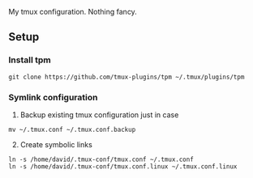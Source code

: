 My tmux configuration. Nothing fancy.

## Setup

### Install tpm
```
git clone https://github.com/tmux-plugins/tpm ~/.tmux/plugins/tpm
```

### Symlink configuration

1) Backup existing tmux configuration just in case
```
mv ~/.tmux.conf ~/.tmux.conf.backup
```

2) Create symbolic links
```
ln -s /home/david/.tmux-conf/tmux.conf ~/.tmux.conf
ln -s /home/david/.tmux-conf/tmux.conf.linux ~/.tmux.conf.linux
```
